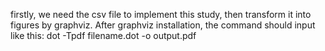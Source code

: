 firstly, we need the csv file to implement this study, then transform it into figures by graphviz. After graphviz installation, the command should input like this:  dot -Tpdf filename.dot -o output.pdf
